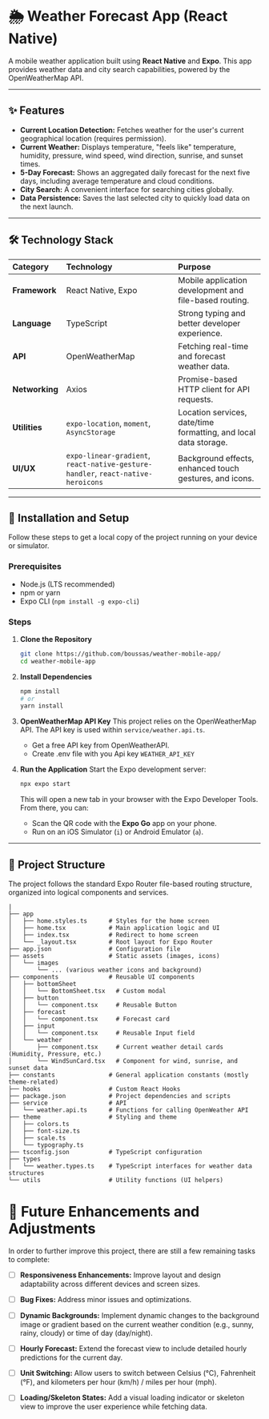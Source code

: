 # 🌦️ Weather Forecast App (React Native)

A mobile weather application built using **React Native** and **Expo**. 
This app provides weather data and city search capabilities, powered by the OpenWeatherMap API.

-----

## ✨ Features

  * **Current Location Detection:** Fetches weather for the user's current geographical location (requires permission).
  * **Current Weather:** Displays temperature, "feels like" temperature, humidity, pressure, wind speed, wind direction, sunrise, and sunset times.
  * **5-Day Forecast:** Shows an aggregated daily forecast for the next five days, including average temperature and cloud conditions.
  * **City Search:** A convenient interface for searching cities globally.
  * **Data Persistence:** Saves the last selected city to quickly load data on the next launch.
-----

## 🛠️ Technology Stack

| Category | Technology | Purpose |
| :--- | :--- | :--- |
| **Framework** | React Native, Expo | Mobile application development and file-based routing. |
| **Language** | TypeScript | Strong typing and better developer experience. |
| **API** | OpenWeatherMap | Fetching real-time and forecast weather data. |
| **Networking** | Axios | Promise-based HTTP client for API requests. |
| **Utilities** | `expo-location`, `moment`, `AsyncStorage` | Location services, date/time formatting, and local data storage. |
| **UI/UX** | `expo-linear-gradient`, `react-native-gesture-handler`, `react-native-heroicons` | Background effects, enhanced touch gestures, and icons. |

-----

## 🚀 Installation and Setup

Follow these steps to get a local copy of the project running on your device or simulator.

### Prerequisites

  * Node.js (LTS recommended)
  * npm or yarn
  * Expo CLI (`npm install -g expo-cli`)

### Steps

1.  **Clone the Repository**

    ```bash
    git clone https://github.com/boussas/weather-mobile-app/
    cd weather-mobile-app
    ```

2.  **Install Dependencies**

    ```bash
    npm install
    # or
    yarn install
    ```

3.  **OpenWeatherMap API Key**
    This project relies on the OpenWeatherMap API. The API key is used within `service/weather.api.ts`.

      * Get a free API key from OpenWeatherAPI.
      * Create .env file with you Api key `WEATHER_API_KEY`

4.  **Run the Application**
    Start the Expo development server:

    ```bash
    npx expo start
    ```

    This will open a new tab in your browser with the Expo Developer Tools. From there, you can:

      * Scan the QR code with the **Expo Go** app on your phone.
      * Run on an iOS Simulator (`i`) or Android Emulator (`a`).

-----

## 📂 Project Structure

The project follows the standard Expo Router file-based routing structure, organized into logical components and services.

```
|
├── app
│   ├── home.styles.ts      # Styles for the home screen
│   ├── home.tsx            # Main application logic and UI
│   ├── index.tsx           # Redirect to home screen
│   └── _layout.tsx         # Root layout for Expo Router
├── app.json                # Configuration file
├── assets                  # Static assets (images, icons)
│   └── images
│       └── ... (various weather icons and background)
├── components              # Reusable UI components
│   ├── bottomSheet
│   │   └── BottomSheet.tsx   # Custom modal
│   ├── button
│   │   └── component.tsx     # Reusable Button
│   ├── forecast
│   │   └── component.tsx     # Forecast card
│   ├── input
│   │   └── component.tsx     # Reusable Input field
│   └── weather
│       ├── component.tsx     # Current weather detail cards (Humidity, Pressure, etc.)
│       └── WindSunCard.tsx   # Component for wind, sunrise, and sunset data
├── constants               # General application constants (mostly theme-related)
├── hooks                   # Custom React Hooks
├── package.json            # Project dependencies and scripts
├── service                 # API 
│   └── weather.api.ts      # Functions for calling OpenWeather API
├── theme                   # Styling and theme
│   ├── colors.ts
│   ├── font-size.ts
│   ├── scale.ts
│   └── typography.ts
├── tsconfig.json           # TypeScript configuration
├── types
│   └── weather.types.ts    # TypeScript interfaces for weather data structures
└── utils                   # Utility functions (UI helpers)
```
# 🎯 **Future Enhancements and Adjustments**

In order to further improve this project, there are still a few remaining tasks to complete:

- [ ] **Responsiveness Enhancements:** Improve layout and design adaptability across different devices and screen sizes.
- [ ] **Bug Fixes:** Address minor issues and optimizations.
- [ ] **Dynamic Backgrounds:** Implement dynamic changes to the background image or gradient based on the current weather condition (e.g., sunny, rainy, cloudy) or time of day (day/night).
- [ ] **Hourly Forecast:** Extend the forecast view to include detailed hourly predictions for the current day.
- [ ] **Unit Switching:** Allow users to switch between Celsius (°C), Fahrenheit (°F), and kilometers per hour (km/h) / miles per hour (mph).
- [ ] **Loading/Skeleton States:** Add a visual loading indicator or skeleton view to improve the user experience while fetching data.

